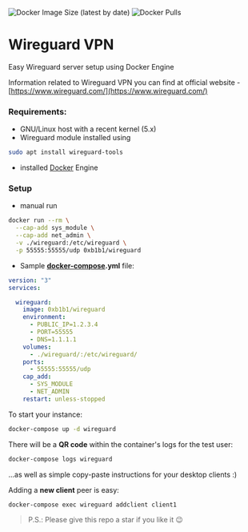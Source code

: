 ![Docker Image Size (latest by date)](https://img.shields.io/docker/image-size/0xb1b1/wireguard?style=flat-square)
![Docker Pulls](https://img.shields.io/docker/pulls/0xb1b1/wireguard?style=flat-square)

# Wireguard VPN
Easy Wireguard server setup using Docker Engine

Information related to Wireguard VPN you can find at official website - [https://www.wireguard.com/](https://www.wireguard.com/)

### Requirements:
- GNU/Linux host with a recent kernel (5.x)
- Wireguard module installed using
```sh
sudo apt install wireguard-tools
```
- installed [Docker](https://docs.docker.com/engine/install/) Engine

### Setup
* manual run
```sh
docker run --rm \
  --cap-add sys_module \
  --cap-add net_admin \
  -v ./wireguard:/etc/wireguard \
  -p 55555:55555/udp 0xb1b1/wireguard
```

* Sample **[docker-compose](https://docs.docker.com/compose/install/).yml** file:
```docker-compose.yml
version: "3"
services:

  wireguard:
    image: 0xb1b1/wireguard
    environment:
      - PUBLIC_IP=1.2.3.4
      - PORT=55555
      - DNS=1.1.1.1
    volumes:
      - ./wireguard/:/etc/wireguard/
    ports:
      - 55555:55555/udp
    cap_add:
      - SYS_MODULE
      - NET_ADMIN
    restart: unless-stopped
```


To start your instance:
```sh
docker-compose up -d wireguard
```


There will be a **QR code** within the container's logs for the test user:
```sh
docker-compose logs wireguard
```

...as well as simple copy-paste instructions for your desktop clients :)


Adding a **new client** peer is easy:
```sh
docker-compose exec wireguard addclient client1
```


> P.S.: Please give this repo a star if you like it :wink:
